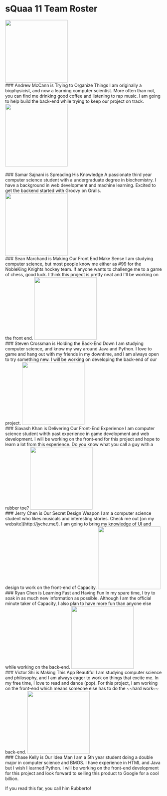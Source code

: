 # sQuaa 11 Team Roster

<img src="http://i.imgur.com/JyGmuVL.jpg" width="200" height="200" />
<br/>
### Andrew McCann is Trying to Organize Things
I am originally a biophysicist, and now a learning computer scientist. More often than not, you can find me drinking good coffee and listening to rap music. I am going to help build the back-end while trying to keep our project on track.

<img src="http://i.imgur.com/C4Ml6sE.jpg" width="200" height="200" />
<br/><br/>
### Samar Sajnani is Spreading His Knowledge
A passionate third year computer science student with a undergraduate degree in biochemistry. I have a background in web development and machine learning. Excited to get the backend started with Groovy on Grails.

<img src="http://i.imgur.com/J5tmGq3.png" width="200" height="200" />
<br/>
### Sean Marchand is Making Our Front End Make Sense
I am studying computer science, but most people know me either as #99 for the NobleKing Knights hockey team. If anyone wants to challenge me to a game of chess, good luck. I think this project is pretty neat and I'll be working on the front end. 

<img src="http://i.imgur.com/0mKzg6c.jpg" width="200" height="200" />
<br/>
### Steven Crossman is Holding the Back-End Down
I am studying computer science, and know my way around Java and Python. I love to game and hang out with my friends in my downtime, and I am always open to try something new. I will be working on developing the back-end of our project.

<img src="http://i.imgur.com/Lmobj8c.jpg" width="200" height="200" />
<br/>
### Siavash Khan is Delivering Our Front-End Experience
I am computer science student wihth past experience in game development and web development. I will be working on the front-end for this project and hope to learn a lot from this experience. Do you know what you call a guy with a rubber toe?

<img src="http://i.imgur.com/joaVkL7.jpg" width="200" height="200" />
<br/>
### Jerry Chen is Our Secret Design Weapon
I am a computer science student who likes musicals and interesting stories. Check me out [on my website](http://jyche.me/). I am going to bring my knowledge of UI and design to work on the front-end of Capacity.

<img src="http://i.imgur.com/OHgRaeV.jpg" width="200" height="200" />
<br/>
### Ryan Chen is Learning Fast and Having Fun
In my spare time, I try to soak in as much new information as possible. Although I am the official minute taker of Capacity, I also plan to have more fun than anyone else while working on the back-end.

<img src="http://i.imgur.com/sQirUth.jpg" width="200" height="200" />
<br/>
### Victor Shi is Making This App Beautiful
I am studying computer science and philosophy, and I am always eager to work on things that excite me. In my free time, I love to read and dance (pop). For this project, I am working on the front-end which means someone else has to do the ~~hard work~~ back-end.

<img src="http://i.imgur.com/9wlqlTD.jpg" width="200" height="200" />
<br/>
### Chase Kelly is Our Idea Man
I am a 5th year student doing a double major in computer science and BMOS. I have experience in HTML and Java but I wish I learned Python. I will be working on the front-end development for this project and look forward to selling this product to Google for a cool billion.




If you read this far, you call him Rubberto!